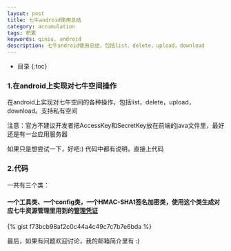 ```yaml
---
layout: post
title: 七牛android使用总结
category: accumulation
tags: 积累
keywords: qiniu, android
description: 七牛android使用总结，包括list，delete，upload，download
---
```


* 目录
{:toc}


### 1.在android上实现对七牛空间操作
在android上实现对七牛空间的各种操作，包括list，delete，upload，download。支持私有空间

注意：官方不建议开发者把AccessKey和SecretKey放在前端的java文件里，最好还是有一台应用服务器

如果只是想尝试一下，好吧:)  代码中都有说明，直接上代码

### 2.代码

一共有三个类：

  #### 一个工具类、一个config类，一个HMAC-SHA1签名加密类，使用这个类生成对应七牛资源管理里用到的[管理凭证](http://developer.qiniu.com/article/developer/security/access-token.html)

  {% gist f73bcb98af2c0c44a4c49c7c7b7e6bda %}


最后，如果有问题欢迎讨论，我的邮箱简介里有 :)  
